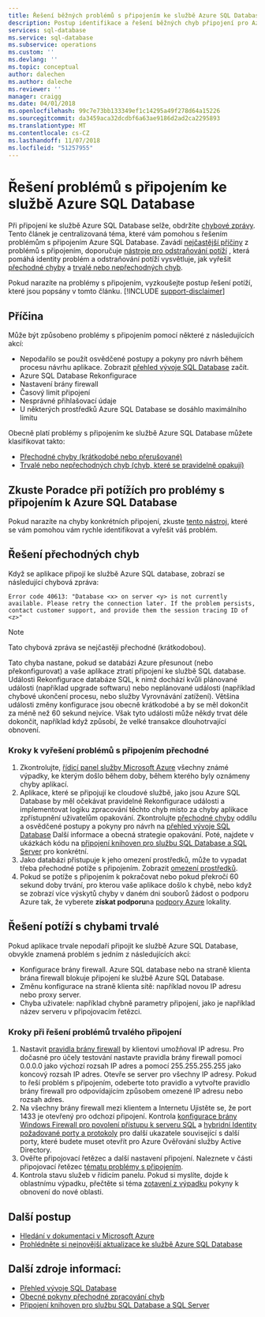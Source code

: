 ```yaml
---
title: Řešení běžných problémů s připojením ke službě Azure SQL Database
description: Postup identifikace a řešení běžných chyb připojení pro Azure SQL Database.
services: sql-database
ms.service: sql-database
ms.subservice: operations
ms.custom: ''
ms.devlang: ''
ms.topic: conceptual
author: dalechen
ms.author: daleche
ms.reviewer: ''
manager: craigg
ms.date: 04/01/2018
ms.openlocfilehash: 99c7e73bb133349ef1c14295a49f278d64a15226
ms.sourcegitcommit: da3459aca32dcdbf6a63ae9186d2ad2ca2295893
ms.translationtype: MT
ms.contentlocale: cs-CZ
ms.lasthandoff: 11/07/2018
ms.locfileid: "51257955"
---
```

# <a name="troubleshoot-connection-issues-to-azure-sql-database"></a>Řešení problémů s připojením ke službě Azure SQL Database
Při připojení ke službě Azure SQL Database selže, obdržíte [chybové zprávy](sql-database-develop-error-messages.md). Tento článek je centralizovaná téma, které vám pomohou s řešením problémům s připojením Azure SQL Database. Zavádí [nejčastější příčiny](#cause) z problémů s připojením, doporučuje [nástroje pro odstraňování potíží](#try-the-troubleshooter-for-azure-sql-database-connectivity-issues) , která pomáhá identity problém a odstraňování potíží vysvětluje, jak vyřešit [přechodné chyby](#troubleshoot-transient-errors) a [trvalé nebo nepřechodných chyb](#troubleshoot-persistent-errors). 

Pokud narazíte na problémy s připojením, vyzkoušejte postup řešení potíží, které jsou popsány v tomto článku.
[!INCLUDE [support-disclaimer](../../includes/support-disclaimer.md)]

## <a name="cause"></a>Příčina
Může být způsobeno problémy s připojením pomocí některé z následujících akcí:

* Nepodařilo se použít osvědčené postupy a pokyny pro návrh během procesu návrhu aplikace.  Zobrazit [přehled vývoje SQL Database](sql-database-develop-overview.md) začít.
* Azure SQL Database Rekonfigurace
* Nastavení brány firewall
* Časový limit připojení
* Nesprávné přihlašovací údaje
* U některých prostředků Azure SQL Database se dosáhlo maximálního limitu

Obecně platí problémy s připojením ke službě Azure SQL Database můžete klasifikovat takto:

* [Přechodné chyby (krátkodobé nebo přerušované)](#troubleshoot-transient-errors)
* [Trvalé nebo nepřechodných chyb (chyb, které se pravidelně opakují)](#troubleshoot-persistent-errors)

## <a name="try-the-troubleshooter-for-azure-sql-database-connectivity-issues"></a>Zkuste Poradce při potížích pro problémy s připojením k Azure SQL Database
Pokud narazíte na chyby konkrétních připojení, zkuste [tento nástroj](https://support.microsoft.com/help/10085/troubleshooting-connectivity-issues-with-microsoft-azure-sql-database), které se vám pomohou vám rychle identifikovat a vyřešit váš problém.

## <a name="troubleshoot-transient-errors"></a>Řešení přechodných chyb

Když se aplikace připojí ke službě Azure SQL database, zobrazí se následující chybová zpráva:

```
Error code 40613: "Database <x> on server <y> is not currently available. Please retry the connection later. If the problem persists, contact customer support, and provide them the session tracing ID of <z>"
```

> [!NOTE]
> Tato chybová zpráva se nejčastěji přechodné (krátkodobou).
> 
> 

Tato chyba nastane, pokud se databázi Azure přesunout (nebo překonfigurovat) a vaše aplikace ztratí připojení ke službě SQL database. Události Rekonfigurace databáze SQL, k nimž dochází kvůli plánované události (například upgrade softwaru) nebo neplánované události (například chybové ukončení procesu, nebo služby Vyrovnávání zatížení). Většina události změny konfigurace jsou obecně krátkodobé a by se měl dokončit za méně než 60 sekund nejvíce. Však tyto události může někdy trvat déle dokončit, například když způsobí, že velké transakce dlouhotrvající obnovení.

### <a name="steps-to-resolve-transient-connectivity-issues"></a>Kroky k vyřešení problémů s připojením přechodné

1. Zkontrolujte, [řídicí panel služby Microsoft Azure](https://azure.microsoft.com/status) všechny známé výpadky, ke kterým došlo během doby, během kterého byly oznámeny chyby aplikací.
2. Aplikace, které se připojují ke cloudové službě, jako jsou Azure SQL Database by měl očekávat pravidelné Rekonfigurace události a implementovat logiku zpracování těchto chyb místo za chyby aplikace zpřístupnění uživatelům opakování. Zkontrolujte [přechodné chyby](sql-database-connectivity-issues.md) oddílu a osvědčené postupy a pokyny pro návrh na [přehled vývoje SQL Database](sql-database-develop-overview.md) Další informace a obecná strategie opakování. Poté, najdete v ukázkách kódu na [připojení knihoven pro službu SQL Database a SQL Server](sql-database-libraries.md) pro konkrétní.
3. Jako databázi přistupuje k jeho omezení prostředků, může to vypadat třeba přechodné potíže s připojením. Zobrazit [omezení prostředků](sql-database-resource-limits-logical-server.md#what-happens-when-database-resource-limits-are-reached).
4. Pokud se potíže s připojením k pokračovat nebo pokud překročí 60 sekund doby trvání, pro kterou vaše aplikace došlo k chybě, nebo když se zobrazí více výskytů chyby v daném dni souborů žádost o podporu Azure tak, že vyberete **získat podporu**na [podpory Azure](https://azure.microsoft.com/support/options) lokality.

## <a name="troubleshoot-persistent-errors"></a>Řešení potíží s chybami trvalé
Pokud aplikace trvale nepodaří připojit ke službě Azure SQL Database, obvykle znamená problém s jedním z následujících akcí:

* Konfigurace brány firewall. Azure SQL database nebo na straně klienta brána firewall blokuje připojení ke službě Azure SQL Database.
* Změnu konfigurace na straně klienta sítě: například novou IP adresu nebo proxy server.
* Chyba uživatele: například chybně parametry připojení, jako je například název serveru v připojovacím řetězci.

### <a name="steps-to-resolve-persistent-connectivity-issues"></a>Kroky při řešení problémů trvalého připojení
1. Nastavit [pravidla brány firewall](sql-database-configure-firewall-settings.md) by klientovi umožňoval IP adresu. Pro dočasné pro účely testování nastavte pravidla brány firewall pomocí 0.0.0.0 jako výchozí rozsah IP adres a pomocí 255.255.255.255 jako koncový rozsah IP adres. Otevře se server pro všechny IP adresy. Pokud to řeší problém s připojením, odeberte toto pravidlo a vytvořte pravidlo brány firewall pro odpovídajícím způsobem omezené IP adresu nebo rozsah adres. 
2. Na všechny brány firewall mezi klientem a Internetu Ujistěte se, že port 1433 je otevřený pro odchozí připojení. Kontrola [konfigurace brány Windows Firewall pro povolení přístupu k serveru SQL](https://msdn.microsoft.com/library/cc646023.aspx) a [hybridní Identity požadované porty a protokoly](https://docs.microsoft.com/azure/active-directory/connect/active-directory-aadconnect-ports) pro další ukazatele související s další porty, které budete muset otevřít pro Azure Ověřování služby Active Directory.
3. Ověřte připojovací řetězec a další nastavení připojení. Naleznete v části připojovací řetězec [tématu problémy s připojením](sql-database-connectivity-issues.md#connections-to-sql-database).
4. Kontrola stavu služeb v řídicím panelu. Pokud si myslíte, dojde k oblastnímu výpadku, přečtěte si téma [zotavení z výpadku](sql-database-disaster-recovery.md) pokyny k obnovení do nové oblasti.

## <a name="next-steps"></a>Další postup
* [Hledání v dokumentaci v Microsoft Azure](https://azure.microsoft.com/search/documentation/)
* [Prohlédněte si nejnovější aktualizace ke službě Azure SQL Database](https://azure.microsoft.com/updates/?service=sql-database)

## <a name="additional-resources"></a>Další zdroje informací:
* [Přehled vývoje SQL Database](sql-database-develop-overview.md)
* [Obecné pokyny přechodné zpracování chyb](../best-practices-retry-general.md)
* [Připojení knihoven pro službu SQL Database a SQL Server](sql-database-libraries.md)

